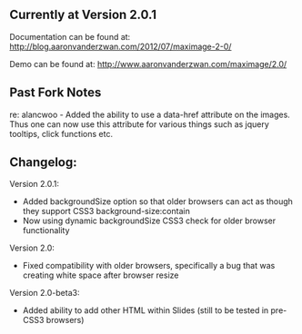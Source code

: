 ## Currently at Version 2.0.1

Documentation can be found at:
http://blog.aaronvanderzwan.com/2012/07/maximage-2-0/

Demo can be found at:
http://www.aaronvanderzwan.com/maximage/2.0/

## Past Fork Notes
re: alancwoo - Added the ability to use a data-href attribute on the images. Thus one can now use this attribute for various things such as jquery tooltips, click functions etc.

## Changelog:

Version 2.0.1: 
* Added backgroundSize option so that older browsers can act as though they support CSS3 background-size:contain
* Now using dynamic backgroundSize CSS3 check for older browser functionality

Version 2.0:
* Fixed compatibility with older browsers, specifically a bug that was creating white space after browser resize

Version 2.0-beta3:
* Added ability to add other HTML within Slides (still to be tested in pre-CSS3 browsers)